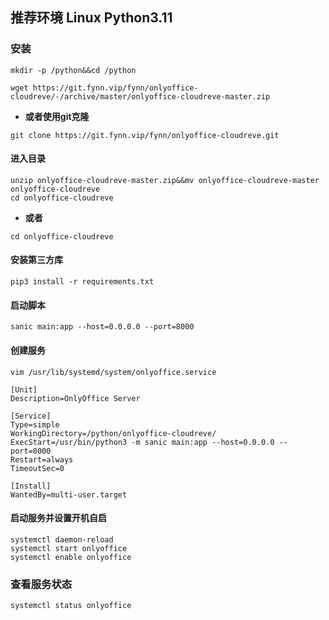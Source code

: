 ## 推荐环境 Linux Python3.11

### 安装
`mkdir -p /python&&cd /python`

`wget https://git.fynn.vip/fynn/onlyoffice-cloudreve/-/archive/master/onlyoffice-cloudreve-master.zip`
- **或者使用git克隆**

`git clone https://git.fynn.vip/fynn/onlyoffice-cloudreve.git`
#### 进入目录
```
unzip onlyoffice-cloudreve-master.zip&&mv onlyoffice-cloudreve-master onlyoffice-cloudreve
cd onlyoffice-cloudreve
```
- **或者**

`cd onlyoffice-cloudreve`

#### 安装第三方库
`pip3 install -r requirements.txt`

#### 启动脚本
`sanic main:app --host=0.0.0.0 --port=8000`

#### 创建服务
`vim /usr/lib/systemd/system/onlyoffice.service`

```
[Unit]
Description=OnlyOffice Server

[Service]
Type=simple
WorkingDirectory=/python/onlyoffice-cloudreve/
ExecStart=/usr/bin/python3 -m sanic main:app --host=0.0.0.0 --port=8000
Restart=always
TimeoutSec=0

[Install]
WantedBy=multi-user.target

```
#### 启动服务并设置开机自启
```
systemctl daemon-reload
systemctl start onlyoffice
systemctl enable onlyoffice
```
### 查看服务状态
`systemctl status onlyoffice`